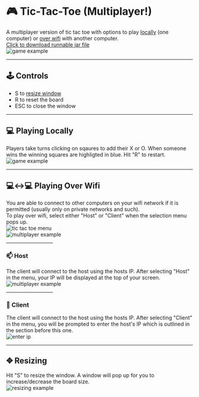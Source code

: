 # 🎮 Tic-Tac-Toe (Multiplayer!)
A multiplayer version of tic tac toe with options to play [locally](#-playing-locally) (one computer) or [over wifi](#%EF%B8%8F-playing-over-wifi) with another computer.  
<a href="https://github.com/Incandescent-Turtle/tictactoe/raw/main/TicTacToe.jar">Click to download runnable jar file</a>  
![game example](https://user-images.githubusercontent.com/59327500/160262201-4a940521-a914-472f-88e0-1211d0e915bc.gif)

---
## 🕹️ Controls
- S to [resize window](#-resizing)
- R to reset the board
- ESC to close the window

---
## 💻 Playing Locally
Players take turns clicking on sqaures to add their X or O. When someone wins the winning squares are highligted in blue. Hit "R" to restart.  
![game example](https://user-images.githubusercontent.com/59327500/160262201-4a940521-a914-472f-88e0-1211d0e915bc.gif)  

---
## 💻↔️💻 Playing Over Wifi
You are able to connect to other computers on your wifi network if it is permitted (usually only on private networks and such).  
To play over wifi, select either "Host" or "Client" when the selection menu pops up.  
![tic tac toe menu](https://user-images.githubusercontent.com/59327500/160262317-c850068a-bc12-4a3e-9f28-c3fca4425465.PNG)  
![multiplayer example](https://user-images.githubusercontent.com/59327500/160262560-d4883f46-2933-48a1-81d4-dc50c050ebc8.gif)  

<hr width="25%">

### 📫 Host  
The client will connect to the host using the hosts IP. After selecting "Host" in the menu, your IP will be displayed at the top of your screen.  
![multiplayer example](https://user-images.githubusercontent.com/59327500/160262588-038d0211-815b-4867-8aee-79cb2c0a74e2.gif)  

<hr width="25%">  

### 📡 Client  
The client will connect to the host using the hosts IP. After selecting "Client" in the menu, you will be prompted to enter the host's IP which is outlined in the section before this one.  
![enter ip](https://user-images.githubusercontent.com/59327500/160262413-f99f26dd-e6c3-4100-a2b5-54318ac9f008.PNG)  

---
## ✥ Resizing
Hit "S" to resize the window. A window will pop up for you to increase/decrease the board size.  
![resizing example](https://user-images.githubusercontent.com/59327500/160262718-4eec5a4a-8da0-481b-94ec-9ee7b4be7226.gif)
